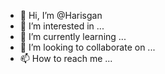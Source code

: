 - 👋 Hi, I’m @Harisgan
- 👀 I’m interested in ...
- 🌱 I’m currently learning ...
- 💞️ I’m looking to collaborate on ...
- 📫 How to reach me ...

<!---
Harisgan/Harisgan is a ✨ special ✨ repository because its `README.md` (this file) appears on your GitHub profile.
You can click the Preview link to take a look at your changes.
--->
